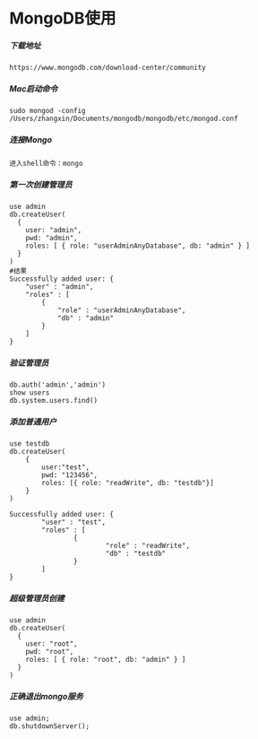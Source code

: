# MongoDB使用

##### 下载地址

```
https://www.mongodb.com/download-center/community
```

##### Mac启动命令

```
sudo mongod -config /Users/zhangxin/Documents/mongodb/mongodb/etc/mongod.conf
```

##### 连接Mongo

```
进入shell命令：mongo
```

##### 第一次创建管理员

```
use admin
db.createUser(
  {
    user: "admin",
    pwd: "admin",
    roles: [ { role: "userAdminAnyDatabase", db: "admin" } ]
  }
)
#结果
Successfully added user: {
    "user" : "admin",
    "roles" : [
        {
            "role" : "userAdminAnyDatabase",
            "db" : "admin"
        }
    ]
}
```

##### 验证管理员

```
db.auth('admin','admin')
show users
db.system.users.find()
```

##### 添加普通用户

```
use testdb
db.createUser(
	{
        user:"test",
        pwd: "123456",
        roles: [{ role: "readWrite", db: "testdb"}]
    }
)

Successfully added user: {
        "user" : "test",
        "roles" : [
                {
                        "role" : "readWrite",
                        "db" : "testdb"
                }
        ]
}
```

##### 超级管理员创建

```
use admin
db.createUser(
  {
    user: "root",
    pwd: "root",
    roles: [ { role: "root", db: "admin" } ]
  }
)
```

##### 正确退出mongo服务

```
use admin;
db.shutdownServer();
```


